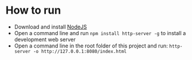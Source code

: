 # How to run
* Download and install [NodeJS](https://nodejs.org/en/download/)
* Open a command line and run `npm install http-server -g` to install a development web server
* Open a command line in the root folder of this project and run:
  `http-server -o http://127.0.0.1:8080/index.html`
